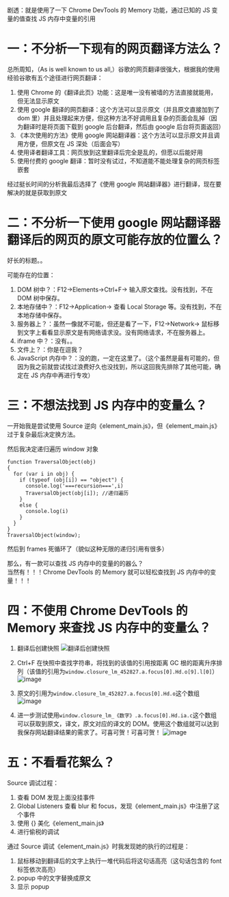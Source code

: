剧透：就是使用了一下 Chrome DevTools 的 Memory 功能，通过已知的 JS 变量的值查找 JS 内存中变量的引用

# 一：不分析一下现有的网页翻译方法么？

总所周知，（As is well known to us all,）谷歌的网页翻译很强大，根据我的使用经验谷歌有五个途径进行网页翻译：

1.  使用 Chrome 的《翻译此页》功能：这是唯一没有被墙的方法直接就能用，但无法显示原文
2.  使用 google 翻译的网页翻译：这个方法可以显示原文（并且原文直接加到了 dom 里）并且处理起来方便，但这种方法不好调用且复杂的页面会乱掉（因为翻译时是将页面下载到 google 后台翻译，然后由 google 后台将页面返回）
3.  《本次使用的方法》使用 google 网站翻译器：这个方法可以显示原文并且调用方便，但原文在 JS 深处（后面会写）
4.  使用译者翻译工具：网页放到这里翻译后完全是乱的，但愿以后能好用
5.  使用付费的 google 翻译：暂时没有试过，不知道能不能处理复杂的网页标签嵌套

经过挺长时间的分析我最后选择了《使用 google 网站翻译器》进行翻译，现在要解决的就是获取到原文

# 二：不分析一下使用 google 网站翻译器翻译后的网页的原文可能存放的位置么？

好长的标题。。

可能存在的位置：

1.  DOM 树中？：F12->Elements->Ctrl+F-> 输入原文查找。没有找到，不在 DOM 树中保存。
2.  本地存储中？：F12->Application-> 查看 Local Storage 等。没有找到，不在本地存储中保存。
3.  服务器上？：虽然一像就不可能，但还是看了一下，F12->Network-> 鼠标移到文字上看看显示原文是有网络请求没。没有网络请求，不在服务器上。
4.  iframe 中？：没有。。
5.  文件上？：你是在逗我？
6.  JavaScript 内存中？：没的跑，一定在这里了。（这个虽然是最有可能的，但因为我之前就尝试找过浪费好久也没找到，所以这回我先排除了其他可能，确定在 JS 内存中再进行专攻）

# 三：不想法找到 JS 内存中的变量么？

一开始我是尝试使用 Source 逆向《element_main.js》，但《element_main.js》过于复杂最后决定换方法。  

然后我决定递归遍历 window 对象

    function TraversalObject(obj)
    {
      for (var i in obj) {
        if (typeof (obj[i]) == "object") {
          console.log('===recursion===',i)
          TraversalObject(obj[i]); //递归遍历
        }
        else {
          console.log(i)
        }
      }
    }
    TraversalObject(window);

然后到 frames 死循环了（貌似这种无限的递归引用有很多）

那么，有一款可以查找 JS 内存中的变量的的器么？  
当然有！！！Chrome DevTools 的 Memory 就可以轻松查找到 JS 内存中的变量！！！

# 四：不使用 Chrome DevTools 的 Memory 来查找 JS 内存中的变量么？

1.  翻译后创建快照
    ![翻译后创建快照](https://note.youdao.com/yws/api/personal/file/5FE321FCA9194DB3A230142F4144BD7A?method=download&shareKey=eb7a1b4f76fcfb6e33a47c4525e433e6)

2.  Ctrl+F 在快照中查找字符串，将找到的该值的引用按距离 GC 根的距离升序排列（该值的引用为`window.closure_lm_452827.a.focus[0].Hd.o[9].l[0]`）
    ![image](https://note.youdao.com/yws/api/personal/file/11558711666341ADB26C8606749D5B1B?method=download&shareKey=1fc113469534c5bd65c855691d0f0941)

3.  原文的引用为`window.closure_lm_452827.a.focus[0].Hd.o`这个数组
    ![image](https://note.youdao.com/yws/api/personal/file/54D332E924EE481A8247CE95307A3FC3?method=download&shareKey=782e0c4f042208b454415eae4275f651)

4.  进一步测试使用`window.closure_lm_《数字》.a.focus[0].Hd.ia.c`这个数组可以获取到原文，译文，原文对应的译文的 DOM。使用这个数组就可以达到我保存网站翻译结果的需求了。可喜可贺！可喜可贺！
    ![image](https://note.youdao.com/yws/api/personal/file/D381EA24FA4248B4AB2E17470A8DCA39?method=download&shareKey=8935de64e7820d744fe81966ef30a4f9)

# 五：不看看花絮么？

Source 调试过程：

1.  查看 DOM 发现上面没挂事件
2.  Global Listeners 查看 blur 和 focus，发现《element_main.js》中注册了这个事件
3.  使用 {} 美化《element_main.js》
4.  进行偷税的调试

通过 Source 调试《element_main.js》时我发现她的执行的过程是：

1.  鼠标移动到翻译后的文字上执行一堆代码后将这句话高亮（这句话包含的 font 标签依次高亮）
2.  popup 中的文字替换成原文
3.  显示 popup
